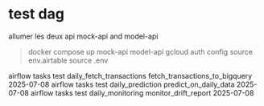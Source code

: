 # test dag
allumer les deux api mock-api and model-api
> docker compose up mock-api model-api
gcloud auth config
source env.airtable
source .env

airflow tasks test daily_fetch_transactions fetch_transactions_to_bigquery 2025-07-08
airflow tasks test daily_prediction predict_on_daily_data 2025-07-08
airflow tasks test daily_monitoring monitor_drift_report 2025-07-08